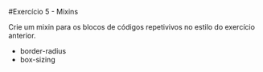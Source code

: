 #Exercício 5 - Mixins

Crie um mixin para os blocos de códigos repetivivos no estilo do exercício anterior.

- border-radius
- box-sizing